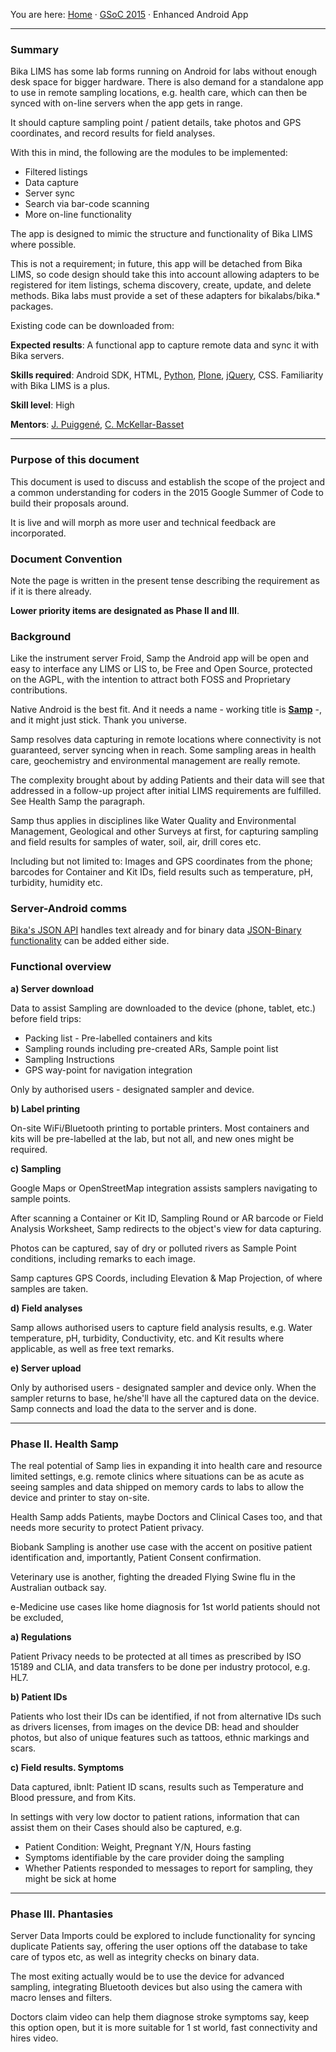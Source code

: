 You are here: [Home](https://github.com/bikalabs/Bika-LIMS/wiki) · [GSoC 2015](https://github.com/bikalabs/Bika-LIMS/wiki/GSoC-2015) · Enhanced Android App
***

### Summary

Bika LIMS has some lab forms running on Android for labs without enough desk space for bigger hardware. There is also demand for a standalone app to use in remote sampling locations, e.g. health care, which can then be synced with on-line servers when the app gets in range. 

It should capture sampling point / patient details, take photos and GPS coordinates, and record results for field analyses.

With this in mind, the following are the modules to be implemented:

- Filtered listings
- Data capture
- Server sync
- Search via bar-code scanning
- More on-line functionality

The app is designed to mimic the structure and functionality of Bika LIMS where possible.

This is not a requirement; in future, this app will be detached from Bika LIMS, so code design should take this into account allowing adapters to be registered for item listings, schema discovery, create, update, and delete methods.  Bika labs must provide a set of these adapters for bikalabs/bika.* packages.

Existing code can be downloaded from:

**Expected results**: A functional app to capture remote data and sync it with Bika servers.

**Skills required**: Android SDK, HTML, [Python](http://python.org), [Plone](http://plone.org), [jQuery](http://www.jquery.com), CSS. Familiarity with Bika LIMS is a plus.

**Skill level**: High

**Mentors**: [J. Puiggené](http://github.com/xispa), [C. McKellar-Basset](http://github.com/rockfruit)

***

### Purpose of this document

This document is used to discuss and establish the scope of the project and a common understanding for coders in the 2015 Google Summer of Code to build their proposals around.

It is live and will morph as more user and technical feedback are incorporated.

### Document Convention

Note the page is written in the present tense describing the requirement as if it is there already. 

**Lower priority items are designated as Phase II and III**.

### Background

Like the instrument server Froid, Samp the Android app will be open and easy to interface any LIMS or LIS to, be Free and Open Source, protected on the AGPL, with the intention to attract both FOSS and Proprietary contributions.

Native Android is the best fit. And it needs a name - working title is [**Samp**](http://en.wikipedia.org/wiki/Samp) -, and it might just stick. Thank you universe. 

Samp resolves data capturing in remote locations where connectivity is not guaranteed, server syncing when in reach. Some sampling areas in health care, geochemistry and environmental management are really remote.

The complexity brought about by adding Patients and their data will see that addressed in a follow-up project after initial LIMS requirements are fulfilled. See Health Samp the paragraph.

Samp thus applies in disciplines like Water Quality and Environmental Management, Geological and other Surveys at first, for capturing sampling and field results for samples of water, soil, air, drill cores etc.

Including but not limited to: Images and GPS coordinates from the phone; barcodes for Container and Kit IDs, field results such as temperature, pH, turbidity, humidity etc.

### Server-Android comms

[Bika's JSON API](https://github.com/bikalabs/Bika-LIMS/wiki/BIKA-JSON-API
) handles text already and for binary data [JSON-Binary functionality](http://stackoverflow.com/questions/1443158/binary-data-in-json-string-something-better-than-base64) can be added either side.

### Functional overview

**a) Server download**

Data to assist Sampling are downloaded to the device (phone, tablet, etc.) before field trips:

- Packing list - Pre-labelled containers and kits
- Sampling rounds including pre-created ARs, Sample point list
- Sampling Instructions
- GPS way-point for navigation integration

Only by authorised users - designated sampler and device.

**b) Label printing**

On-site WiFi/Bluetooth printing to portable printers. Most containers and kits will be pre-labelled at the lab, but not all, and new ones might be required.

**c) Sampling**

Google Maps or OpenStreetMap integration assists samplers navigating to sample points.

After scanning a Container or Kit ID, Sampling Round or AR barcode or Field Analysis Worksheet, Samp redirects to the object's view for data capturing.

Photos can be captured, say of dry or polluted rivers as Sample Point conditions, including remarks to each image.

Samp captures GPS Coords, including Elevation & Map Projection, of where samples are taken.

**d) Field analyses**

Samp allows authorised users to capture field analysis results, e.g. Water temperature, pH, turbidity, Conductivity, etc. and Kit results where applicable, as well as free text remarks.

**e) Server upload**

Only by authorised users - designated sampler and device only. When the sampler returns to base, he/she'll have all the captured data on the device. Samp connects and load the data to the server and is done.

***

### Phase II. Health Samp

The real potential of Samp lies in expanding it into health care and resource limited settings, e.g. remote clinics where situations can be as acute as seeing samples and data shipped on memory cards to labs to allow the device and printer to stay on-site.

Health Samp adds Patients, maybe Doctors and Clinical Cases too, and that needs more security to protect Patient privacy.

Biobank Sampling is another use case with the accent on positive patient identification and, importantly, Patient Consent confirmation.

Veterinary use is another, fighting the dreaded Flying Swine flu in the Australian outback say.

e-Medicine use cases like home diagnosis for 1st world patients should not be excluded,

**a) Regulations**

Patient Privacy needs to be protected at all times as prescribed by ISO 15189 and CLIA, and data transfers to be done per industry protocol, e.g. HL7.

**b) Patient IDs**

Patients who lost their IDs can be identified, if not from alternative IDs such as drivers licenses, from images on the device DB: head and shoulder photos, but also of unique features such as tattoos, ethnic markings and scars.

**c) Field results. Symptoms**

Data captured, ibnlt: Patient ID scans, results such as Temperature and Blood pressure, and from Kits.

In settings with very low doctor to patient rations, information that can assist them on their Cases should also be captured, e.g.

- Patient Condition: Weight, Pregnant Y/N, Hours fasting
- Symptoms identifiable by the care provider doing the sampling
- Whether Patients responded to messages to report for sampling, they might be sick at home

***

### Phase III. Phantasies

Server Data Imports could be explored to include functionality for syncing duplicate Patients say, offering the user options off the database to take care of typos etc, as well as integrity checks on binary data.

The most exiting actually would be to use the device for advanced sampling, integrating Bluetooth devices but also using the camera with macro lenses and filters.

Doctors claim video can help them diagnose stroke symptoms say, keep this option open, but it is more suitable for 1 st world, fast connectivity and hires video.